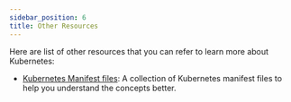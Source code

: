 ```yaml
---
sidebar_position: 6
title: Other Resources
---
```


Here are list of other resources that you can refer to learn more about Kubernetes:

- [Kubernetes Manifest files](https://github.com/Pradumnasaraf/DevOps/tree/main/docs/kubernetes/manifests): A collection of Kubernetes manifest files to help you understand the concepts better.
